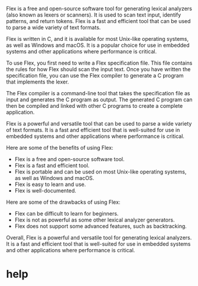 Flex is a free and open-source software tool for generating lexical analyzers (also known as lexers or scanners). It is used to scan text input, identify patterns, and return tokens. Flex is a fast and efficient tool that can be used to parse a wide variety of text formats.

Flex is written in C, and it is available for most Unix-like operating systems, as well as Windows and macOS. It is a popular choice for use in embedded systems and other applications where performance is critical.

To use Flex, you first need to write a Flex specification file. This file contains the rules for how Flex should scan the input text. Once you have written the specification file, you can use the Flex compiler to generate a C program that implements the lexer.

The Flex compiler is a command-line tool that takes the specification file as input and generates the C program as output. The generated C program can then be compiled and linked with other C programs to create a complete application.

Flex is a powerful and versatile tool that can be used to parse a wide variety of text formats. It is a fast and efficient tool that is well-suited for use in embedded systems and other applications where performance is critical.

Here are some of the benefits of using Flex:

* Flex is a free and open-source software tool.
* Flex is a fast and efficient tool.
* Flex is portable and can be used on most Unix-like operating systems, as well as Windows and macOS.
* Flex is easy to learn and use.
* Flex is well-documented.

Here are some of the drawbacks of using Flex:

* Flex can be difficult to learn for beginners.
* Flex is not as powerful as some other lexical analyzer generators.
* Flex does not support some advanced features, such as backtracking.

Overall, Flex is a powerful and versatile tool for generating lexical analyzers. It is a fast and efficient tool that is well-suited for use in embedded systems and other applications where performance is critical.




# help 

```

```
